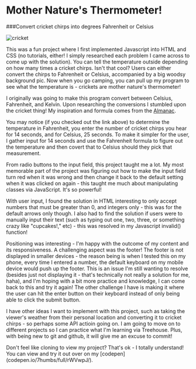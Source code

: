 # Mother Nature's Thermometer!
###Convert cricket chirps into degrees Fahrenheit or Celsius

![cricket](https://cloud.githubusercontent.com/assets/19316487/20552879/321409ea-b11d-11e6-9a1c-fc4e42a10940.png)

This was a fun project where I first implemented Javascript into HTML and CSS (no tutorials, either! I simply researched each problem I came across to come up with the solution). You can tell the temperature outside depending on how many times a cricket chirps. Isn't that cool? Users can either convert the chirps to Fahrenheit or Celsius, accompanied by a big woodsy background pic. Now when you go camping, you can pull up my program to see what the temperature is - crickets are mother nature's thermometer!

I originally was going to make this program convert between Celsius, Fahrenheit, and Kelvin. Upon researching the conversions I stumbled upon the cricket thing! My inspiration and formula comes from the [Almanac](http://www.almanac.com/content/cricket-chirps-natures-thermometer).

You may notice (if you checked out the link above) to determine the temperature in Fahrenheit, you enter the number of cricket chirps you hear for 14 seconds, and for Celsius, 25 seconds. To make it simpler for the user, I gather input for 14 seconds and use the Fahrenheit formula to figure out the temperature and then covert that to Celsius should they pick that measurement. 

From radio buttons to the input field, this project taught me a lot. My most memorable part of the project was figuring out how to make the input field turn red when it was wrong and then change it back to the default setting when it was clicked on again - this taught me much about manipulating classes via JavaScript. It's so powerful! 

With user input, I found the solution in HTML interesting to only accept numbers that must be greater than 0, and integers only - this was for the default arrows only though. I also had to find the solution if users were to manually input their text (such as typing out one, two, three, or something crazy like "cupcakes!," etc) - this was resolved in my Javascript invalid() function! 

Positioning was interesting - I'm happy with the outcome of my content and its responsiveness. A challenging aspect was the footer! The footer is not displayed in smaller devices - the reason being is when I tested this on my phone, every time I entered a number, the default keyboard on my mobile device would push up the footer. This is an issue I'm still wanting to resolve (besides just not displaying it - that's technically not really a solution for me, haha), and I'm hoping with a bit more practice and knowledge, I can come back to this and try it again! The other challenge I have is making it where the user can hit the enter button on their keyboard instead of only being able to click the submit button. 

I have other ideas I want to implement with this project, such as taking the viewer's weather from their personal location and converting it to cricket chirps - so perhaps some API actioin going on. I am going to move on to different projects so I can practice what I'm learning via Treehouse. Plus, with being new to git and github, it will give me an excuse to commit!

Don't feel like cloning to view my project? That's ok - I totally understand! You can view and try it out over on my [codepen] (codepen.io/7humbs/full/rWVwpJ/).
